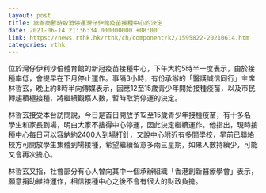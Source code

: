 ```yaml
---
layout: post
title: 承辦商暫時取消停運灣仔伊館疫苗接種中心的決定
date: 2021-06-14 21:36:34.000000000 +08:00
link: https://news.rthk.hk/rthk/ch/component/k2/1595822-20210614.htm
categories: rthk
---
```


位於灣仔伊利沙伯體育館的新冠疫苗接種中心，下午大約5時半一度表示，由於接種率低，會提早在下月停止運作。事隔3小時，有份承辦的「醫護誠信同行」主席林哲玄，晚上約8時半向傳媒表示，因應12至15歲青少年開始接種疫苗，以及市民轉趨積極接種，將繼續觀察人數，暫時取消停運的決定。

林哲玄接受本台訪問說，今日是首日開放予12至15歲青少年接種疫苗，有十多名學生和家長到場，明白大家不捨得中心停運，因此決定繼續運作。他指出，現時接種中心每日可以容納約2400人到場打針，又說中心附近有多間學校，早前已聯絡校方可開放學生集體到場接種，希望繼續留意多兩三星期，如果人數持續少，可能又會再次擔心。

林哲玄又指，社會部分有心人曾向其中一個承辦組織「香港創新醫療學會」表示，願意捐助維持運作，相信接種中心之後不會有很大的財政負擔。
